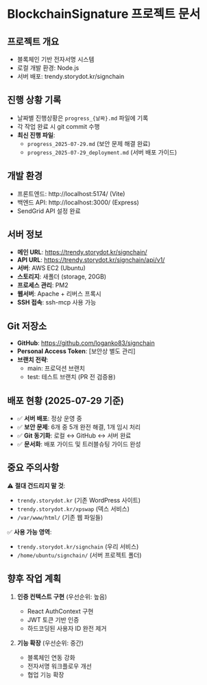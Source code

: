 # BlockchainSignature 프로젝트 문서

## 프로젝트 개요
- 블록체인 기반 전자서명 시스템
- 로컬 개발 환경: Node.js
- 서버 배포: trendy.storydot.kr/signchain

## 진행 상황 기록
- 날짜별 진행상황은 `progress_{날짜}.md` 파일에 기록
- 각 작업 완료 시 git commit 수행
- **최신 진행 파일**: 
  - `progress_2025-07-29.md` (보안 문제 해결 완료)
  - `progress_2025-07-29_deployment.md` (서버 배포 가이드)

## 개발 환경
- 프론트엔드: http://localhost:5174/ (Vite)
- 백엔드 API: http://localhost:3000/ (Express)
- SendGrid API 설정 완료

## 서버 정보
- **메인 URL**: https://trendy.storydot.kr/signchain/
- **API URL**: https://trendy.storydot.kr/signchain/api/v1/
- **서버**: AWS EC2 (Ubuntu)
- **스토리지**: 새폴더 (storage, 20GB)
- **프로세스 관리**: PM2
- **웹서버**: Apache + 리버스 프록시
- **SSH 접속**: ssh-mcp 사용 가능

## Git 저장소
- **GitHub**: https://github.com/loganko83/signchain
- **Personal Access Token**: [보안상 별도 관리]
- **브랜치 전략**: 
  - main: 프로덕션 브랜치
  - test: 테스트 브랜치 (PR 전 검증용)

## 배포 현황 (2025-07-29 기준)
- ✅ **서버 배포**: 정상 운영 중
- ✅ **보안 문제**: 6개 중 5개 완전 해결, 1개 임시 처리
- ✅ **Git 동기화**: 로컬 ↔ GitHub ↔ 서버 완료
- ✅ **문서화**: 배포 가이드 및 트러블슈팅 가이드 완성

## 중요 주의사항
⚠️ **절대 건드리지 말 것**:
- `trendy.storydot.kr` (기존 WordPress 사이트)
- `trendy.storydot.kr/xpswap` (덱스 서비스)
- `/var/www/html/` (기존 웹 파일들)

✅ **사용 가능 영역**:
- `trendy.storydot.kr/signchain` (우리 서비스)
- `/home/ubuntu/signchain/` (서버 프로젝트 폴더)

## 향후 작업 계획
1. **인증 컨텍스트 구현** (우선순위: 높음)
   - React AuthContext 구현
   - JWT 토큰 기반 인증
   - 하드코딩된 사용자 ID 완전 제거

2. **기능 확장** (우선순위: 중간)
   - 블록체인 연동 강화
   - 전자서명 워크플로우 개선
   - 협업 기능 확장
